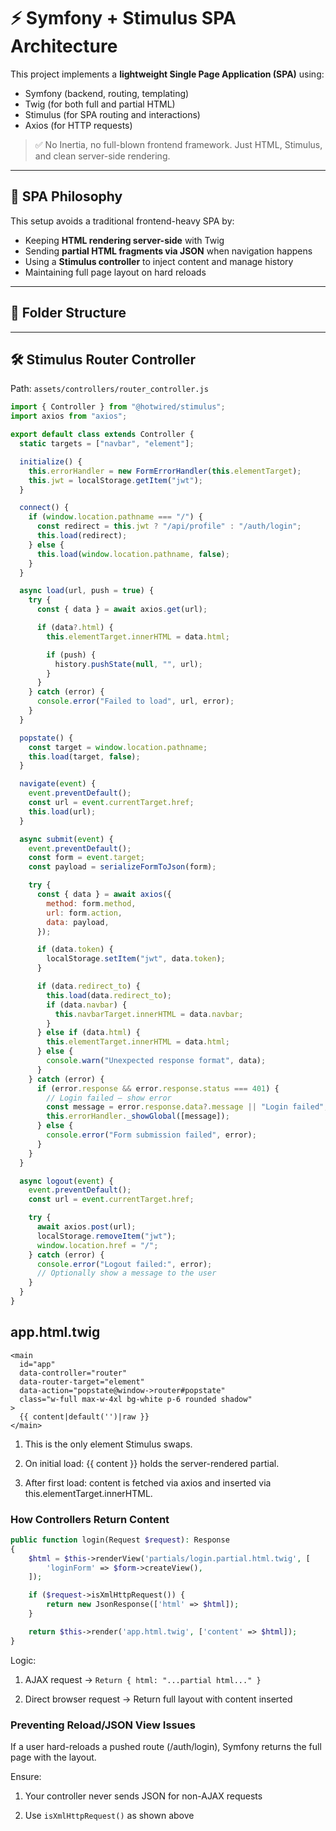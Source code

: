 # ⚡ Symfony + Stimulus SPA Architecture

This project implements a **lightweight Single Page Application (SPA)** using:

- Symfony (backend, routing, templating)
- Twig (for both full and partial HTML)
- Stimulus (for SPA routing and interactions)
- Axios (for HTTP requests)

> ✅ No Inertia, no full-blown frontend framework. Just HTML, Stimulus, and clean server-side rendering.

---

## 🧠 SPA Philosophy

This setup avoids a traditional frontend-heavy SPA by:

- Keeping **HTML rendering server-side** with Twig
- Sending **partial HTML fragments via JSON** when navigation happens
- Using a **Stimulus controller** to inject content and manage history
- Maintaining full page layout on hard reloads

---

## 📁 Folder Structure

---

## 🛠️ Stimulus Router Controller

Path: `assets/controllers/router_controller.js`

```js
import { Controller } from "@hotwired/stimulus";
import axios from "axios";

export default class extends Controller {
  static targets = ["navbar", "element"];

  initialize() {
    this.errorHandler = new FormErrorHandler(this.elementTarget);
    this.jwt = localStorage.getItem("jwt");
  }

  connect() {
    if (window.location.pathname === "/") {
      const redirect = this.jwt ? "/api/profile" : "/auth/login";
      this.load(redirect);
    } else {
      this.load(window.location.pathname, false);
    }
  }

  async load(url, push = true) {
    try {
      const { data } = await axios.get(url);

      if (data?.html) {
        this.elementTarget.innerHTML = data.html;

        if (push) {
          history.pushState(null, "", url);
        }
      }
    } catch (error) {
      console.error("Failed to load", url, error);
    }
  }

  popstate() {
    const target = window.location.pathname;
    this.load(target, false);
  }

  navigate(event) {
    event.preventDefault();
    const url = event.currentTarget.href;
    this.load(url);
  }

  async submit(event) {
    event.preventDefault();
    const form = event.target;
    const payload = serializeFormToJson(form);

    try {
      const { data } = await axios({
        method: form.method,
        url: form.action,
        data: payload,
      });

      if (data.token) {
        localStorage.setItem("jwt", data.token);
      }

      if (data.redirect_to) {
        this.load(data.redirect_to);
        if (data.navbar) {
          this.navbarTarget.innerHTML = data.navbar;
        }
      } else if (data.html) {
        this.elementTarget.innerHTML = data.html;
      } else {
        console.warn("Unexpected response format", data);
      }
    } catch (error) {
      if (error.response && error.response.status === 401) {
        // Login failed — show error
        const message = error.response.data?.message || "Login failed";
        this.errorHandler._showGlobal([message]);
      } else {
        console.error("Form submission failed", error);
      }
    }
  }

  async logout(event) {
    event.preventDefault();
    const url = event.currentTarget.href;

    try {
      await axios.post(url);
      localStorage.removeItem("jwt");
      window.location.href = "/";
    } catch (error) {
      console.error("Logout failed:", error);
      // Optionally show a message to the user
    }
  }
}
```

## app.html.twig

```twig
<main
  id="app"
  data-controller="router"
  data-router-target="element"
  data-action="popstate@window->router#popstate"
  class="w-full max-w-4xl bg-white p-6 rounded shadow"
>
  {{ content|default('')|raw }}
</main>
```

1. This is the only element Stimulus swaps.

2. On initial load: {{ content }} holds the server-rendered partial.

3. After first load: content is fetched via axios and inserted via this.elementTarget.innerHTML.

### How Controllers Return Content

```php
public function login(Request $request): Response
{
    $html = $this->renderView('partials/login.partial.html.twig', [
        'loginForm' => $form->createView(),
    ]);

    if ($request->isXmlHttpRequest()) {
        return new JsonResponse(['html' => $html]);
    }

    return $this->render('app.html.twig', ['content' => $html]);
}

```

Logic:

1. AJAX request → `Return { html: "...partial html..." }`

2. Direct browser request → Return full layout with content inserted

### Preventing Reload/JSON View Issues

If a user hard-reloads a pushed route (/auth/login), Symfony returns the full page with the layout.

Ensure:

1.  Your controller never sends JSON for non-AJAX requests

2.  Use `isXmlHttpRequest()` as shown above
